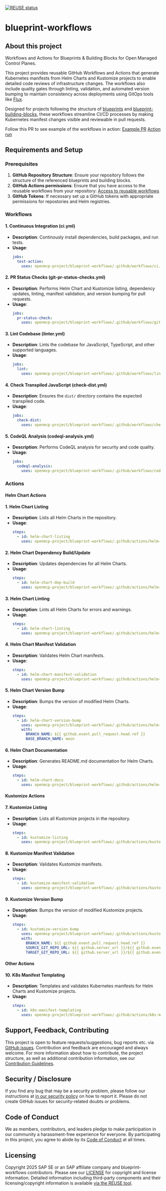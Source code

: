 [![REUSE status](https://api.reuse.software/badge/github.com/openmcp-project/blueprint-workflows)](https://api.reuse.software/info/github.com/openmcp-project/blueprint-workflows)

# blueprint-workflows

## About this project

Workflows and Actions for Blueprints & Building Blocks for Open Managed Control Planes.

This project provides reusable GitHub Workflows and Actions that generate Kubernetes manifests from Helm Charts and Kustomize projects to enable detailed code reviews of infrastructure changes. The workflows also include quality gates through linting, validation, and automated version bumping to maintain consistency across deployments using GitOps tools like [Flux](https://github.com/fluxcd/flux2).

Designed for projects following the structure of [blueprints](https://github.com/openmcp-project/blueprints) and [blueprint-building-blocks](https://github.com/openmcp-project/blueprint-building-blocks), these workflows streamline CI/CD processes by making Kubernetes manifest changes visible and reviewable in pull requests.

Follow this PR to see example of the workflows in action:
[Example PR](https://github.com/openmcp-project/blueprints/pull/47)
[Action run](https://github.com/openmcp-project/blueprints/actions/runs/17266898629)

## Requirements and Setup

### Prerequisites

1. **GitHub Repository Structure**: Ensure your repository follows the structure of the referenced blueprints and building blocks.
2. **GitHub Actions permissions**: Ensure that you have access to the reusable workflows from your repository: [Access to reusable workflows](https://docs.github.com/en/actions/sharing-automations/reusing-workflows#access-to-reusable-workflows)
4. **GitHub Tokens**: If necessary set up a GitHub tokens with appropriate permissions for repostories and Helm registries.

### Workflows

#### 1. **Continuous Integration (ci.yml)**
   - **Description**: Continously install dependencies, build packages, and run tests.
   - **Usage**:
     ```yaml
     jobs:
       test-action:
         uses: openmcp-project/blueprint-workflows/.github/workflows/ci.yml@main
     ```

#### 2. **PR Status Checks (git-pr-status-checks.yml)**
   - **Description**: Performs Helm Chart and Kustomize listing, dependency updates, linting, manifest validation, and version bumping for pull requests.
   - **Usage**:
     ```yaml
     jobs:
       pr-status-check:
         uses: openmcp-project/blueprint-workflows/.github/workflows/git-pr-status-checks.yml@main
     ```

#### 3. **Lint Codebase (linter.yml)**
   - **Description**: Lints the codebase for JavaScript, TypeScript, and other supported languages.
   - **Usage**:
     ```yaml
     jobs:
       lint:
         uses: openmcp-project/blueprint-workflows/.github/workflows/linter.yml@main
     ```

#### 4. **Check Transpiled JavaScript (check-dist.yml)**
   - **Description**: Ensures the `dist/` directory contains the expected transpiled code.
   - **Usage**:
     ```yaml
     jobs:
       check-dist:
         uses: openmcp-project/blueprint-workflows/.github/workflows/check-dist.yml@main
     ```

#### 5. **CodeQL Analysis (codeql-analysis.yml)**
   - **Description**: Performs CodeQL analysis for security and code quality.
   - **Usage**:
     ```yaml
     jobs:
       codeql-analysis:
         uses: openmcp-project/blueprint-workflows/.github/workflows/codeql-analysis.yml@main
     ```

### Actions

#### Helm Chart Actions

#### 1. **Helm Chart Listing**
   - **Description**: Lists all Helm Charts in the repository.
   - **Usage**:
     ```yaml
     steps:
       - id: helm-chart-listing
         uses: openmcp-project/blueprint-workflows/.github/actions/helm-chart/listing@main
     ```

#### 2. **Helm Chart Dependency Build/Update**
   - **Description**: Updates dependencies for all Helm Charts.
   - **Usage**:
     ```yaml
     steps:
       - id: helm-chart-dep-build
         uses: openmcp-project/blueprint-workflows/.github/actions/helm-chart/dep-build@main
     ```

#### 3. **Helm Chart Linting**
   - **Description**: Lints all Helm Charts for errors and warnings.
   - **Usage**:
     ```yaml
     steps:
       - id: helm-chart-linting
         uses: openmcp-project/blueprint-workflows/.github/actions/helm-chart/linting@main
     ```

#### 4. **Helm Chart Manifest Validation**
   - **Description**: Validates Helm Chart manifests.
   - **Usage**:
     ```yaml
     steps:
       - id: helm-chart-manifest-validation
         uses: openmcp-project/blueprint-workflows/.github/actions/helm-chart/manifest-validation@main
     ```

#### 5. **Helm Chart Version Bump**
   - **Description**: Bumps the version of modified Helm Charts.
   - **Usage**:
     ```yaml
     steps:
       - id: helm-chart-version-bump
         uses: openmcp-project/blueprint-workflows/.github/actions/helm-chart/version-bump@main
         with:
           BRANCH_NAME: ${{ github.event.pull_request.head.ref }}
           BASE_BRANCH_NAME: main
     ```

#### 6. **Helm Chart Documentation**
   - **Description**: Generates README.md documentation for Helm Charts.
   - **Usage**:
     ```yaml
     steps:
       - id: helm-chart-docs
         uses: openmcp-project/blueprint-workflows/.github/actions/helm-chart/docs@main
     ```

#### Kustomize Actions

#### 7. **Kustomize Listing**
   - **Description**: Lists all Kustomize projects in the repository.
   - **Usage**:
     ```yaml
     steps:
       - id: kustomize-listing
         uses: openmcp-project/blueprint-workflows/.github/actions/kustomize/listing@main
     ```

#### 8. **Kustomize Manifest Validation**
   - **Description**: Validates Kustomize manifests.
   - **Usage**:
     ```yaml
     steps:
       - id: kustomize-manifest-validation
         uses: openmcp-project/blueprint-workflows/.github/actions/kustomize/manifest-validation@main
     ```

#### 9. **Kustomize Version Bump**
   - **Description**: Bumps the version of modified Kustomize projects.
   - **Usage**:
     ```yaml
     steps:
       - id: kustomize-version-bump
         uses: openmcp-project/blueprint-workflows/.github/actions/kustomize/version-bump@main
         with:
           BRANCH_NAME: ${{ github.event.pull_request.head.ref }}
           SOURCE_GIT_REPO_URL: ${{ github.server_url }}/${{ github.event.pull_request.head.repo.full_name }}
           TARGET_GIT_REPO_URL: ${{ github.server_url }}/${{ github.event.pull_request.base.repo.full_name }}
     ```

#### Other Actions

#### 10. **K8s Manifest Templating**
   - **Description**: Templates and validates Kubernetes manifests for Helm Charts and Kustomize projects.
   - **Usage**:
     ```yaml
     steps:
       - id: k8s-manifest-templating
         uses: openmcp-project/blueprint-workflows/.github/actions/k8s-manifest-templating@main
     ```

## Support, Feedback, Contributing

This project is open to feature requests/suggestions, bug reports etc. via [GitHub issues](https://github.com/openmcp-project/blueprint-workflows/issues). Contribution and feedback are encouraged and always welcome. For more information about how to contribute, the project structure, as well as additional contribution information, see our [Contribution Guidelines](CONTRIBUTING.md).

## Security / Disclosure
If you find any bug that may be a security problem, please follow our instructions at [in our security policy](https://github.com/openmcp-project/blueprint-workflows/security/policy) on how to report it. Please do not create GitHub issues for security-related doubts or problems.

## Code of Conduct

We as members, contributors, and leaders pledge to make participation in our community a harassment-free experience for everyone. By participating in this project, you agree to abide by its [Code of Conduct](https://github.com/SAP/.github/blob/main/CODE_OF_CONDUCT.md) at all times.

## Licensing

Copyright 2025 SAP SE or an SAP affiliate company and blueprint-workflows contributors. Please see our [LICENSE](LICENSE) for copyright and license information. Detailed information including third-party components and their licensing/copyright information is available [via the REUSE tool](https://api.reuse.software/info/github.com/openmcp-project/blueprint-workflows).
